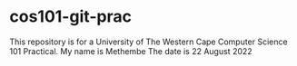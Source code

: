 # cos101-git-prac
This repository is for a University of The Western Cape Computer Science 101 Practical.
My name is Methembe
The date is 22 August 2022